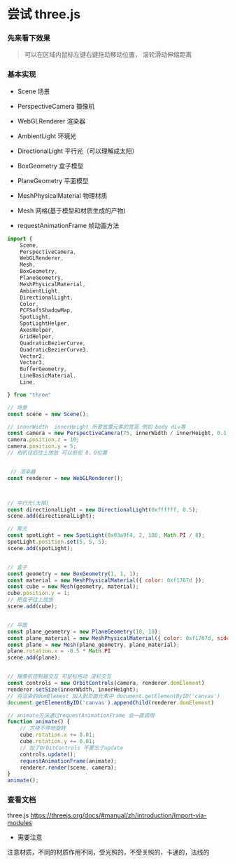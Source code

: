 # 尝试 three.js


### 先来看下效果

> 可以在区域内鼠标左键右键拖动移动位置， 滚轮滑动伸缩距离

<ThreeComponent/>



### 基本实现

- Scene 场景
- PerspectiveCamera 摄像机
- WebGLRenderer 渲染器
- AmbientLight 环境光
- DirectionalLight 平行光（可以理解成太阳）
- BoxGeometry 盒子模型
- PlaneGeometry 平面模型
- MeshPhysicalMaterial 物理材质
- Mesh 网格(基于模型和材质生成的产物)

- requestAnimationFrame 帧动画方法


```js
import {
    Scene,
    PerspectiveCamera,
    WebGLRenderer,
    Mesh,
    BoxGeometry,
    PlaneGeometry,
    MeshPhysicalMaterial,
    AmbientLight,
    DirectionalLight,
    Color,
    PCFSoftShadowMap,
    SpotLight,
    SpotLightHelper,
    AxesHelper,
    GridHelper,
    QuadraticBezierCurve,
    QuadraticBezierCurve3,
    Vector2,
    Vector3,
    BufferGeometry,
    LineBasicMaterial,
    Line,

} from "three"

// 场景
const scene = new Scene();

// innerWidth  innerHeight 所要放置元素的宽高 例如 body div等
const camera = new PerspectiveCamera(75, innerWidth / innerHeight, 0.1, 1000);
camera.position.z = 10;
camera.position.y = 5;
// 相机往后往上放放 可以俯视 0，0位置


 // 渲染器
const renderer = new WebGLRenderer();



// 平行光(太阳)
const directionalLight = new DirectionalLight(0xffffff, 0.5);
scene.add(directionalLight);

// 聚光
const spotLight = new SpotLight(0x03a9f4, 2, 100, Math.PI / 8);
spotLight.position.set(5, 5, 5);
scene.add(spotLight);


// 盒子
const geometry = new BoxGeometry(1, 1, 1);
const material = new MeshPhysicalMaterial({ color: 0xf1707d });
const cube = new Mesh(geometry, material);
cube.position.y = 1;
// 把盒子往上放放
scene.add(cube);


// 平面
const plane_geometry = new PlaneGeometry(10, 10);
const plane_material = new MeshPhysicalMaterial({ color: 0xf1707d, side: DoubleSide });
const plane = new Mesh(plane_geometry, plane_material);
plane.rotation.x = -0.5 * Math.PI
scene.add(plane);


// 摄像机控制器交互 可鼠标拖动 滚轮交互
const controls = new OrbitControls(camera, renderer.domElement)
renderer.setSize(innerWidth, innerHeight);
// 将渲染的domElement 加入到页面元素中 document.getElementByID('canvas')
document.getElementByID('canvas').appendChild(renderer.domElement)

// animate方法通过requestAnimationFrame 会一直调用
function animate() {
    // 方块不停地旋转
    cube.rotation.x += 0.01;
    cube.rotation.y += 0.01;
    // 加了OrbitControls 不要忘了update
    controls.update();
    requestAnimationFrame(animate);
    renderer.render(scene, camera);
}
animate();

```


### 查看文档

three.js https://threejs.org/docs/#manual/zh/introduction/Import-via-modules

- 需要注意

注意材质，不同的材质作用不同，受光照的，不受关照的，卡通的，法线的











<script setup>
import ThreeComponent from './components/three.vue'
</script>